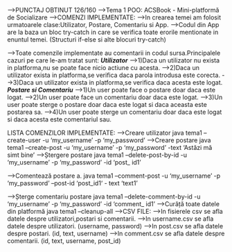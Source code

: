 -->PUNCTAJ OBTINUT 126/160
-->Tema 1 POO: ACSBook - Mini-platformă de Socializare
-->COMENZI IMPLEMENTATE:
-->In crearea temei am folosit urmatoarele clase:Utilizator, Postare, Comentariu si App.
-->Codul din App are la baza un bloc try-catch in care se verifica toate erorile mentionate in enuntul temei.
(Structuri if-else si alte blocuri try-catch)

-->Toate comenzile implementate au comentarii in codul sursa.Principalele cazuri pe care le-am tratat sunt:
***Utilizator***
-->1)Daca un utilizator nu exista in platforma,nu se poate face nicio actiune cu acesta.
-->2)Daca un utilizator exista in platforma,se verifica daca parola introdusa este corecta.
-->3)Daca un utilizator exista in platforma,se verifica daca acesta este logat.
***Postare si Comentariu***
-->1)Un user poate face o postare doar daca este logat.
-->2)Un user poate face un comentariu doar daca este logat.
-->3)Un user poate sterge o postare doar daca este logat si daca aceasta este postarea sa.
-->4)Un user poate sterge un comentariu doar daca este logat si daca acesta este comentariul sau.

LISTA COMENZILOR IMPLEMENTATE:
-->Creare utilizator
java tema1 –create-user -u ‘my_username’ -p ‘my_password’
-->Creare postare
 java tema1 –create-post -u ‘my_username’ -p ‘my_password’ -text ‘Astăzi mă simt
bine’
-->Ștergere postare
java tema1 –delete-post-by-id -u ‘my_username’ -p ‘my_password’ -id ‘post_ id1’

-->Comentează postare
a. java tema1 –comment-post -u ‘my_username’ -p ‘my_password’ –post-id ‘post_id1‘ -
text ‘text1’

-->Șterge comentariu postare
java tema1 –delete-comment-by-id -u ‘my_username’ -p ‘my_password’ -id ‘comment_
id1’
-->Curăță toate datele din platformă
java tema1 –cleanup-all
-->CSV FILE:
-->In fisierele csv se afla datele despre utilizatori,postari si comentarii. 
-->In username.csv se afla datele despre utilizatori. (username, password)
-->In post.csv se afla datele despre postari. (id, text, username)
-->In comment.csv se afla datele despre comentarii. (id, text, username, post_id)
